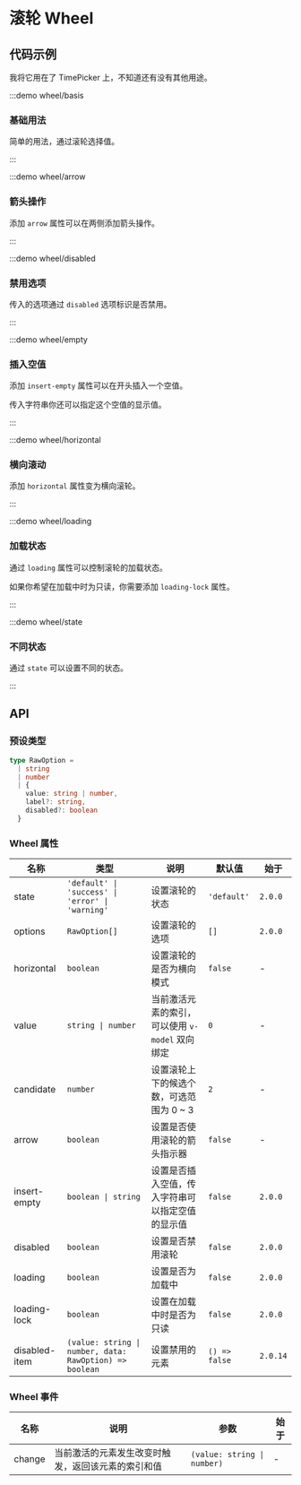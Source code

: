 # 滚轮 Wheel

## 代码示例

我将它用在了 TimePicker 上，不知道还有没有其他用途。

:::demo wheel/basis

### 基础用法

简单的用法，通过滚轮选择值。

:::

:::demo wheel/arrow

### 箭头操作

添加 `arrow` 属性可以在两侧添加箭头操作。

:::

:::demo wheel/disabled

### 禁用选项

传入的选项通过 `disabled` 选项标识是否禁用。

:::

:::demo wheel/empty

### 插入空值

添加 `insert-empty` 属性可以在开头插入一个空值。

传入字符串你还可以指定这个空值的显示值。

:::

:::demo wheel/horizontal

### 横向滚动

添加 `horizontal` 属性变为横向滚轮。

:::

:::demo wheel/loading

### 加载状态

通过 `loading` 属性可以控制滚轮的加载状态。

如果你希望在加载中时为只读，你需要添加 `loading-lock` 属性。

:::

:::demo wheel/state

### 不同状态

通过 `state` 可以设置不同的状态。

:::

## API

### 预设类型

```ts
type RawOption =
  | string
  | number
  | {
    value: string | number,
    label?: string,
    disabled?: boolean
  }
```

### Wheel 属性

| 名称          | 类型                                                    | 说明                                             | 默认值        | 始于     |
| ------------- | ------------------------------------------------------- | ------------------------------------------------ | ------------- | -------- |
| state         | `'default' \| 'success' \| 'error' \| 'warning'`        | 设置滚轮的状态                                   | `'default'`   | `2.0.0`  |
| options       | `RawOption[]`                                           | 设置滚轮的选项                                   | `[]`          | `2.0.0`  |
| horizontal    | `boolean`                                               | 设置滚轮的是否为横向模式                         | `false`       | -        |
| value         | `string \| number`                                      | 当前激活元素的索引，可以使用 `v-model` 双向绑定  | `0`           | -        |
| candidate     | `number`                                                | 设置滚轮上下的候选个数，可选范围为 0 ~ 3         | `2`           | -        |
| arrow         | `boolean`                                               | 设置是否使用滚轮的箭头指示器                     | `false`       | -        |
| insert-empty  | `boolean \| string`                                     | 设置是否插入空值，传入字符串可以指定空值的显示值 | `false`       | `2.0.0`  |
| disabled      | `boolean`                                               | 设置是否禁用滚轮                                 | `false`       | `2.0.0`  |
| loading       | `boolean`                                               | 设置是否为加载中                                 | `false`       | `2.0.0`  |
| loading-lock  | `boolean`                                               | 设置在加载中时是否为只读                         | `false`       | `2.0.0`  |
| disabled-item | `(value: string \| number, data: RawOption) => boolean` | 设置禁用的元素                                   | `() => false` | `2.0.14` |

### Wheel 事件

| 名称   | 说明                                               | 参数                        | 始于 |
| ------ | -------------------------------------------------- | --------------------------- | ---- |
| change | 当前激活的元素发生改变时触发，返回该元素的索引和值 | `(value: string \| number)` | -    |
